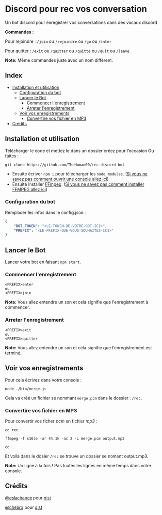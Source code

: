 # Discord pour rec vos conversation

Un bot discord pour enregistrer vos conversations dans des vocaux discord

__Commandes :__

Pour rejoindre : `/join` ou `/rejoindre` ou `/go` ou `/enter`

Pour quitter : `/exit` ou `/quitter` ou `/quitte` ou `/quit` ou `/leave`

**Note:** Même commandes juste avec un nom différent.

## Index

-    [Installation et utilisation](#installation-et-utilisation)
     -    [Configuration du bot](#configuration-du-bot)
     -    [Lancer le Bot](#lancer-le-bot)
          -    [Commencer l'enregistrement](#commencer-l'enregistrement)
          -    [Arreter l'enregistrement](#arreter-l'enregistrement)
     -    [Voir vos enregistrements](#voir-vos-enregistrements)
          -    [Convertire vos fichier en MP3](#convertire-vos-fichier-en-MP3)
-    [Crédits](#crédits)

## Installation et utilisation

Télécharger le code et mettez le dans un dossier créez pour l'occasion
Ou faites :  
```
git clone https://github.com/TheHuman00/rec-discord-bot
```

- Ensuite écriver `npm i` pour télécharger les `node_modules`. ([Si vous ne savez pas comment ouvrir une console allez ici](https://github.com/TheHuman00/rec-discord-bot/blob/master/CONSOLE.md))
- Ensuite installer [FFmpeg](https://www.gyan.dev/ffmpeg/builds/ffmpeg-git-essentials.7z). 
([Si vous ne savez pas comment installer FFMPEG allez ici](https://github.com/TheHuman00/rec-discord-bot/blob/master/FFMPEG.md))

### Configuration du bot

Remplacer les infos dans le config.json :

```yaml
{
    "BOT_TOKEN": "<LE-TOKEN-DE-VOTRE-BOT-ICI>",
    "PREFIX": "<LE-PREFIX-QUE-VOUS-SOUHAITEZ-ICI>"
}
```

## Lancer le Bot

Lancer votre bot en faisant `npm start`.

### Commencer l'enregistrement

```
<PREFIX>enter 
ou
<PREFIX>join
```

**Note:** Vous allez entendre un son et cela signifie que l'enregistrement à commencer.

### Arreter l'enregistrement

```
<PREFIX>exit 
ou
<PREFIX>quitter
```

**Note:** Vous allez entendre un son et cela signifie que l'enregistrement est terminé.

## Voir vos enregistrements

Pour cela écrivez dans votre console :

```
node ./bin/merge.js
``` 

Cela va créé un fichier se nommant `merge.pcm` dans le dossier : `/rec`.


### Convertire vos fichier en MP3

Pour convertir vos ficher *pcm* en fichier *mp3* : 

```
cd rec
```
```
ffmpeg -f s16le -ar 44.1k -ac 2 -i merge.pcm output.mp3
```
```
cd ..
```

Et voilà dans le dosier `/rec` se trouve un dossier se nomant output.mp3.

**Note:** Un ligne à la fois ! Pas toutes les lignes en même temps dans votre console.

## Crédits

[@eslachance](https://github.com/eslachance) pour [gist](https://gist.github.com/eslachance/fb70fc036183b7974d3b9191601846ba)

[@chebro](https://github.com/eslachance) pour [gist](https://github.com/chebro/discord-voice-recorder)
